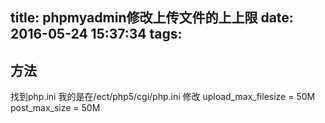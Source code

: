 title: phpmyadmin修改上传文件的上上限
date: 2016-05-24 15:37:34
tags:
---

## 方法

找到php.ini 我的是在/ect/php5/cgi/php.ini
修改
upload_max_filesize = 50M
 post_max_size = 50M

